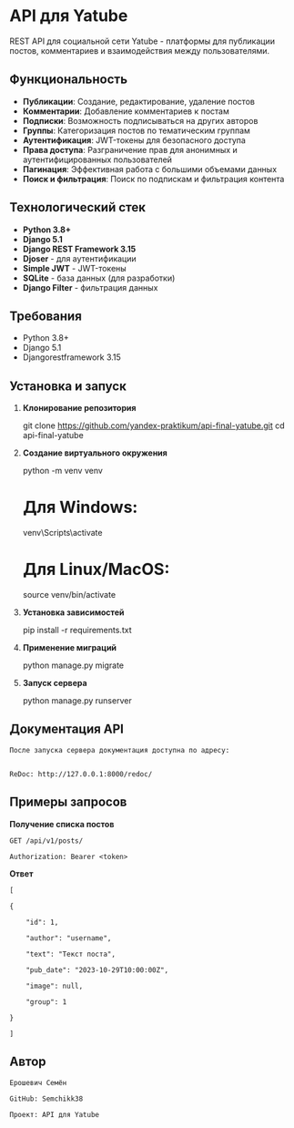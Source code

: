 # API для Yatube

REST API для социальной сети Yatube - платформы для публикации постов, комментариев и взаимодействия между пользователями.

## Функциональность

- **Публикации**: Создание, редактирование, удаление постов
- **Комментарии**: Добавление комментариев к постам
- **Подписки**: Возможность подписываться на других авторов
- **Группы**: Категоризация постов по тематическим группам
- **Аутентификация**: JWT-токены для безопасного доступа
- **Права доступа**: Разграничение прав для анонимных и аутентифицированных пользователей
- **Пагинация**: Эффективная работа с большими объемами данных
- **Поиск и фильтрация**: Поиск по подпискам и фильтрация контента

## Технологический стек

- **Python 3.8+**
- **Django 5.1**
- **Django REST Framework 3.15**
- **Djoser** - для аутентификации
- **Simple JWT** - JWT-токены
- **SQLite** - база данных (для разработки)
- **Django Filter** - фильтрация данных

## Требования

- Python 3.8+
- Django 5.1
- Djangorestframework 3.15

## Установка и запуск

1. **Клонирование репозитория**

   git clone https://github.com/yandex-praktikum/api-final-yatube.git
   cd api-final-yatube

2. **Создание виртуального окружения**

    python -m venv venv
    # Для Windows:
    venv\Scripts\activate
    # Для Linux/MacOS:
    source venv/bin/activate

3. **Установка зависимостей**

    pip install -r requirements.txt

4. **Применение миграций**

    python manage.py migrate

5. **Запуск сервера**

    python manage.py runserver

## Документация API

    После запуска сервера документация доступна по адресу:


    ReDoc: http://127.0.0.1:8000/redoc/

## Примеры запросов

**Получение списка постов**

    GET /api/v1/posts/

    Authorization: Bearer <token>

**Ответ**

    [

    {

        "id": 1,

        "author": "username",

        "text": "Текст поста",

        "pub_date": "2023-10-29T10:00:00Z",

        "image": null,

        "group": 1

    }

    ]
    
## Автор

    Ерошевич Семён 

    GitHub: Semchikk38

    Проект: API для Yatube